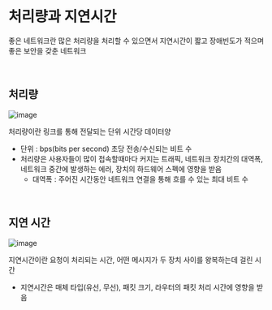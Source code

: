 # 처리량과 지연시간

좋은 네트워크란 많은 처리량을 처리할 수 있으면서 지연시간이 짧고 장애빈도가 적으며 좋은 보안을 갖춘 네트워크

<br>

## 처리량

![image](https://github.com/sxunea/CS-Study/assets/81572478/69937080-8801-4ffc-99d6-eb74760cb642)


처리량이란 링크를 통해 전달되는 단위 시간당 데이터양

- 단위 : bps(bits per second) 초당 전송/수신되는 비트 수
- 처리량은 사용자들이 많이 접속할때마다 커지는 트래픽, 네트워크 장치간의 대역폭, 네트워크 중간에 발생하는 에러, 장치의 하드웨어 스펙에 영향을 받음
    - 대역폭 : 주어진 시간동안 네트워크 연결을 통해 흐를 수 있는 최대 비트 수


<br>

## 지연 시간

![image](https://github.com/sxunea/CS-Study/assets/81572478/2ba6e384-fc77-4a89-b45f-0d2d13e49c46)

지연시간이란 요청이 처리되는 시간, 어떤 메시지가 두 장치 사이를 왕복하는데 걸린 시간

- 지연시간은 매체 타입(유선, 무선), 패킷 크기, 라우터의 패킷 처리 시간에 영향을 받음

